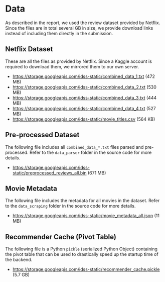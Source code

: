 # Data

As described in the report, we used the review dataset provided by Netflix. Since the files are in total several GB in size, we provide download links instead of including them directly in the submission.

## Netflix Dataset

These are all the files as provided by Netflix. Since a Kaggle account is required to download them, we mirrored them to our own server.

 * https://storage.googleapis.com/idss-static/combined_data_1.txt (472 MB)
 * https://storage.googleapis.com/idss-static/combined_data_2.txt (530 MB)
 * https://storage.googleapis.com/idss-static/combined_data_3.txt (444 MB)
 * https://storage.googleapis.com/idss-static/combined_data_4.txt (527 MB)
 * https://storage.googleapis.com/idss-static/movie_titles.csv (564 KB)


## Pre-processed Dataset

The following file includes all `combined_data_*.txt` files parsed and pre-processed. Refer to the `data_parser` folder in the source code for more details.

 * https://storage.googleapis.com/idss-static/preprocessed_reviews_all.bin (671 MB)


## Movie Metadata

The following file includes the metadata for all movies in the dataset. Refer to the `data_scraping` folder in the source code for more details.

 * https://storage.googleapis.com/idss-static/movie_metadata_all.json (11 MB)


## Recommender Cache (Pivot Table)

The following file is a Python `pickle` (serialized Python Object) containing the pivot table that can be used to drastically speed up the startup time of the backend.
 
 * https://storage.googleapis.com/idss-static/recommender_cache.pickle (5.7 GB)